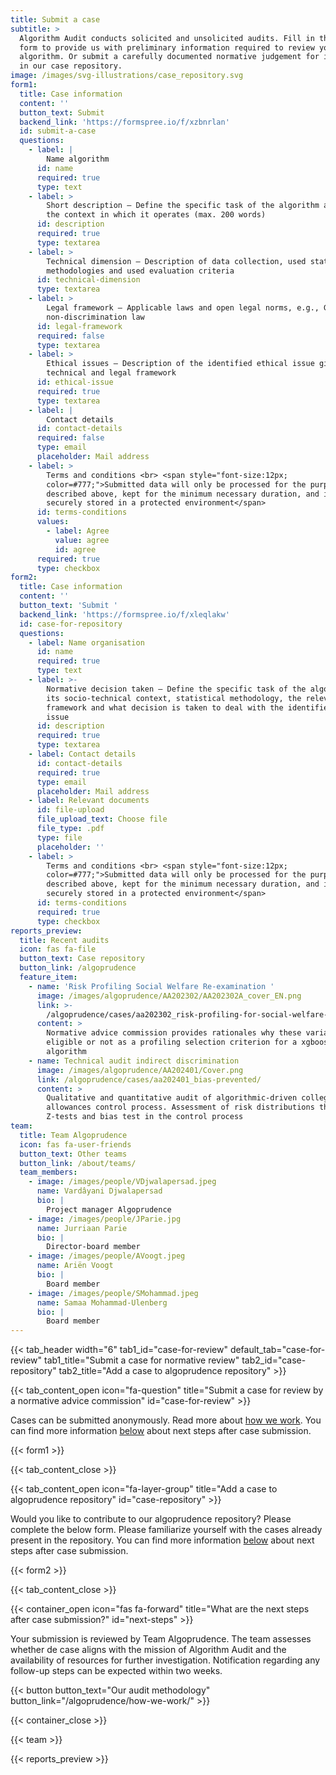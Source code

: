 ```yaml
---
title: Submit a case
subtitle: >
  Algorithm Audit conducts solicited and unsolicited audits. Fill in the below
  form to provide us with preliminary information required to review your
  algorithm. Or submit a carefully documented normative judgement for inlcusion
  in our case repository.
image: /images/svg-illustrations/case_repository.svg
form1:
  title: Case information
  content: ''
  button_text: Submit
  backend_link: 'https://formspree.io/f/xzbnrlan'
  id: submit-a-case
  questions:
    - label: |
        Name algorithm
      id: name
      required: true
      type: text
    - label: >
        Short description – Define the specific task of the algorithm and its
        the context in which it operates (max. 200 words)
      id: description
      required: true
      type: textarea
    - label: >
        Technical dimension – Description of data collection, used statistical
        methodologies and used evaluation criteria
      id: technical-dimension
      type: textarea
    - label: >
        Legal framework – Applicable laws and open legal norms, e.g., GDPR, EU
        non-discrimination law
      id: legal-framework
      required: false
      type: textarea
    - label: >
        Ethical issues – Description of the identified ethical issue given it’s
        technical and legal framework
      id: ethical-issue
      required: true
      type: textarea
    - label: |
        Contact details
      id: contact-details
      required: false
      type: email
      placeholder: Mail address
    - label: >
        Terms and conditions <br> <span style="font-size:12px;
        color=#777;">Submitted data will only be processed for the purpose
        described above, kept for the minimum necessary duration, and is
        securely stored in a protected environment</span>
      id: terms-conditions
      values:
        - label: Agree
          value: agree
          id: agree
      required: true
      type: checkbox
form2:
  title: Case information
  content: ''
  button_text: 'Submit '
  backend_link: 'https://formspree.io/f/xleqlakw'
  id: case-for-repository
  questions:
    - label: Name organisation
      id: name
      required: true
      type: text
    - label: >-
        Normative decision taken – Define the specific task of the algorithm,
        its socio-technical context, statistical methodology, the relevant legal
        framework and what decision is taken to deal with the identified ethical
        issue
      id: description
      required: true
      type: textarea
    - label: Contact details
      id: contact-details
      required: true
      type: email
      placeholder: Mail address
    - label: Relevant documents
      id: file-upload
      file_upload_text: Choose file
      file_type: .pdf
      type: file
      placeholder: ''
    - label: >
        Terms and conditions <br> <span style="font-size:12px;
        color=#777;">Submitted data will only be processed for the purpose
        described above, kept for the minimum necessary duration, and is
        securely stored in a protected environment</span>
      id: terms-conditions
      required: true
      type: checkbox
reports_preview:
  title: Recent audits
  icon: fas fa-file
  button_text: Case repository
  button_link: /algoprudence
  feature_item:
    - name: 'Risk Profiling Social Welfare Re-examination '
      image: /images/algoprudence/AA202302/AA202302A_cover_EN.png
      link: >-
        /algoprudence/cases/aa202302_risk-profiling-for-social-welfare-reexamination/
      content: >
        Normative advice commission provides rationales why these variables are
        eligible or not as a profiling selection criterion for a xgboost
        algorithm
    - name: Technical audit indirect discrimination
      image: /images/algoprudence/AA202401/Cover.png
      link: /algoprudence/cases/aa202401_bias-prevented/
      content: >
        Qualitative and quantitative audit of algorithmic-driven college
        allowances control process. Assessment of risk distributions through
        Z-tests and bias test in the control process
team:
  title: Team Algoprudence
  icon: fas fa-user-friends
  button_text: Other teams
  button_link: /about/teams/
  team_members:
    - image: /images/people/VDjwalapersad.jpeg
      name: Vardâyani Djwalapersad
      bio: |
        Project manager Algoprudence
    - image: /images/people/JParie.jpg
      name: Jurriaan Parie
      bio: |
        Director-board member
    - image: /images/people/AVoogt.jpeg
      name: Ariën Voogt
      bio: |
        Board member
    - image: /images/people/SMohammad.jpeg
      name: Samaa Mohammad-Ulenberg
      bio: |
        Board member
---
```


{{< tab_header width="6" tab1_id="case-for-review" default_tab="case-for-review" tab1_title="Submit a case for normative review" tab2_id="case-repository" tab2_title="Add a case to algoprudence repository" >}}

{{< tab_content_open icon="fa-question" title="Submit a case for review by a normative advice commission" id="case-for-review" >}}

Cases can be submitted anonymously. Read more about [how we work](/algoprudence/how-we-work/). You can find more information [below](#next-steps) about next steps after case submission.

{{< form1 >}}

{{< tab_content_close >}}

{{< tab_content_open icon="fa-layer-group" title="Add a case to algoprudence repository" id="case-repository" >}}

Would you like to contribute to our algoprudence repository? Please complete the below form. Please familiarize yourself with the cases already present in the repository. You can find more information [below](#next-steps) about next steps after case submission.

{{< form2 >}}

{{< tab_content_close >}}

{{< container_open icon="fas fa-forward" title="What are the next steps after case submission?" id="next-steps" >}}

Your submission is reviewed by Team Algoprudence. The team assesses whether de case aligns with the mission of Algorithm Audit and the availability of resources for further investigation. Notification regarding any follow-up steps can be expected within two weeks.

{{< button button_text="Our audit methodology" button_link="/algoprudence/how-we-work/" >}}

{{< container_close >}}

{{< team >}}

{{< reports_preview >}}
